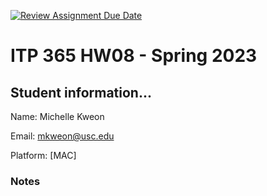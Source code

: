 [![Review Assignment Due Date](https://classroom.github.com/assets/deadline-readme-button-8d59dc4de5201274e310e4c54b9627a8934c3b88527886e3b421487c677d23eb.svg)](https://classroom.github.com/a/a597VlTD)
# ITP 365 HW08 - Spring 2023 #

## Student information... ##
Name: Michelle Kweon

Email: mkweon@usc.edu

Platform: [MAC]

### Notes ###
